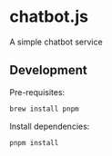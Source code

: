 # chatbot.js
A simple chatbot service

## Development

Pre-requisites:

```bash
brew install pnpm
```

Install dependencies:

```bash
pnpm install
```